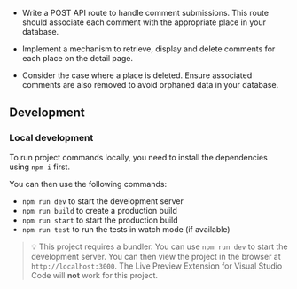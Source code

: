 <!-- # Recap Project 6: Tourio App

In this project, your team will create **Tourio**, an app designed for travelers.

This is a group project, so please create **only one project per group** following the [guide in the template section](./README.md#template).

## Overview

In this project, you will build **Tourio**—the ultimate travel companion. Tourio allows users to view a list of sights they want to visit, with the ability to add, edit, or remove entries to keep their travel plans organized.

## Template

Please follow the instructions given in the `README.md` file.

1. Open your terminal and navigate to the folder where your projects are stored.
2. Execute the following command to create a new project based on a template:

   ```bash
   npx ghcd@latest wd-bootcamp/web-exercises/tree/main/sessions/recap-project-6/tourio-app -i
   ```

3. Create a new empty repository on GitHub and add all group members as collaborators.
4. Link your local repository to the GitHub repository and push the code.
5. Each group member clones the repository to their local machine.
6. Follow the instructions in the `README.md` file.

> 💡 **Reminder**: Work on feature branches to avoid merge conflicts!

## Deploying Your Project

Follow [these instructions](https://github.com/wd-bootcamp/cohort-template/blob/main/docs/deployment-vercel.md) to deploy the project to Vercel.

### Vercel and MongoDB Atlas (environment variables)

When deploying an application to Vercel, the app is not immediately able to connect with your cloud database. This is because the authentication information (user and password) is stored in a `.env.local` file which is only available to your local development environment. You can't upload this file to Vercel because it contains sensitive information. This is why we added the `.env.local` file to the `.gitignore` file.

To make the app work on Vercel, we need to provide the authentication information in a different way. This is where environment variables come in. Environment variables are a way to store sensitive information in a secure way. You can read more about environment variables in the [Vercel docs](https://vercel.com/docs/projects/environment-variables).

This is why we need to provide Vercel with the access details.

### Connecting Vercel with MongoDB Atlas

1. In the dashboard of your Vercel project, navigate to "Settings".

2. In the left-hand navigation, choose "Environment Variables".

   1. Add the key (`MONGODB_URI`) and the value (`mongodb+srv...`)
   2. Tick all environments (Production, Preview, and Development).
   3. Click "Save".

3. At the bottom of this page, you should now see a new environment variable

4. Redeploy your application:

   1. In the main navigation, choose "Deployments".
   2. Open the three dots next to your last deployment and choose "Redeploy".

5. If there's a popup, hit the "Redeploy" button again.

6. Congratulations, you are done! Open the Vercel URL of your project to see that your deployed application has now access to the cloud database.

## Tasks -->

<!-- ### Read Data -->

<!--
- Set up a database. Use the [`lib/db.json` file](lib/db.json) to insert sample data.
- In `pages/api/places/index.js`, replace the `places` variable imported from `lib/db.js` with a `GET` request from your database.
- Do the same in `pages/api/[id]/index.js` for the details page. -->

<!-- ### Create Form

- In `pages/create.js`, write the `addPlace` function to start a `POST` request.
- Write the `POST` API route in `pages/api/places/index.js`.
- Submitting the form should redirect the user to the homepage `/`. -->
<!--
### Update Entry

- In `pages/places/[id]/edit.js`, write the `editPlace` function to start a `PUT` request.
- Write the `PUT` API route in `pages/api/[id]/index.js` -->
<!--
### Delete Entry

- In `pages/places/[id].index.js`, write the `deletePlace` function to start a `DELETE` request.
- Write the `DELETE` API route in `pages/api/places/[id]/index.js`. -->

<!-- ## Bonus

### Comment Section

- To add a comment section for each place, you'll need to create a database schema or collection to store comments associated with each place. Each comment should have a reference to the place it belongs to, such as a place ID. -->

<!-- - Use the [`lib/db_comments.json` file](lib/db_comments.json) to insert sample data. -->

<!-- - Replace the value of `placeId` in each comment with one of the place id strings in your MongoDB. You can open MongoDB Atlas and checkout your places collection to find fitting ids. -->

- Write a POST API route to handle comment submissions. This route should associate each comment with the appropriate place in your database.

- Implement a mechanism to retrieve, display and delete comments for each place on the detail page.

- Consider the case where a place is deleted. Ensure associated comments are also removed to avoid orphaned data in your database.

## Development

### Local development

To run project commands locally, you need to install the dependencies using `npm i` first.

You can then use the following commands:

- `npm run dev` to start the development server
- `npm run build` to create a production build
- `npm run start` to start the production build
- `npm run test` to run the tests in watch mode (if available)

> 💡 This project requires a bundler. You can use `npm run dev` to start the development server. You can then view the project in the browser at `http://localhost:3000`. The Live Preview Extension for Visual Studio Code will **not** work for this project.

